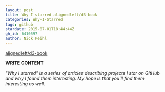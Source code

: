 ```yaml
---
layout: post
title: Why I starred alignedleft/d3-book
categories: Why-I-Starred
tags: github
stardate: 2015-07-01T18:44:44Z
gh_id: 6410597
author: Nick Peihl
---
```


[alignedleft/d3-book](https://github.com/alignedleft/d3-book)

**WRITE CONTENT**

*"Why I starred" is a series of articles describing projects I star on GitHub and why I found them interesting. My hope is that you'll find them interesting as well.*

